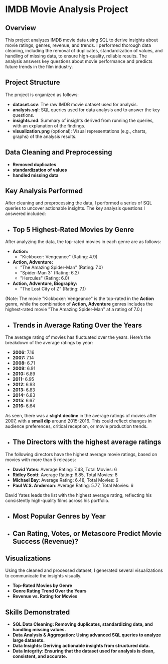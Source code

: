 # IMDB Movie Analysis Project

## Overview
This project analyzes IMDB movie data using SQL to derive insights about movie ratings, genres, revenue, and trends. I performed thorough data cleaning, including the removal of duplicates, standardization of values, and handling of missing data, to ensure high-quality, reliable results. The analysis answers key questions about movie performance and predicts future trends in the film industry.

## Project Structure

The project is organized as follows:

- **dataset.csv**: The raw IMDB movie dataset used for analysis.
- **analysis.sql**: SQL queries used for data analysis and to answer the key questions.
- **insights.md**: Summary of insights derived from running the queries, with an explanation of the findings.
- **visualization.png** (optional): Visual representations (e.g., charts, graphs) of the analysis results.

## Data Cleaning and Preprocessing
- **Removed duplicates**
- **standardization of values**
- **handled missing data**

## Key Analysis Performed
After cleaning and preprocessing the data, I performed a series of SQL queries to uncover actionable insights. The key analysis questions I answered included:

- ## **Top 5 Highest-Rated Movies by Genre**
After analyzing the data, the top-rated movies in each genre are as follows:

- **Action:**
  - "Kickboxer: Vengeance" (Rating: 4.9)
- **Action, Adventure:**
  - "The Amazing Spider-Man" (Rating: 7.0)
  - "Spider-Man 3" (Rating: 6.2)
  - "Hercules" (Rating: 6.0)
- **Action, Adventure, Biography:**
  - "The Lost City of Z" (Rating: 7.1)

(Note: The movie "Kickboxer: Vengeance" is the top-rated in the **Action** genre, while the combination of **Action, Adventure** genres includes the highest-rated movie "The Amazing Spider-Man" at a rating of 7.0.)

- ## **Trends in Average Rating Over the Years**
The average rating of movies has fluctuated over the years. Here’s the breakdown of the average ratings by year:

- **2006:** 7.16
- **2007:** 7.14
- **2008:** 6.71
- **2009:** 6.91
- **2010:** 6.89
- **2011:** 6.95
- **2012:** 6.93
- **2013:** 6.83
- **2014:** 6.83
- **2015:** 6.67
- **2016:** 6.64

As seen, there was a **slight decline** in the average ratings of movies after 2007, with a **small dip** around 2015-2016. This could reflect changes in audience preferences, critical reception, or movie production trends.

- ## **The Directors with the highest average ratings**
The following directors have the highest average movie ratings, based on movies with more than 5 releases:

- **David Yates**: Average Rating: 7.43, Total Movies: 6
- **Ridley Scott**: Average Rating: 6.85, Total Movies: 8
- **Michael Bay**: Average Rating: 6.48, Total Movies: 6
- **Paul W.S. Anderson**: Average Rating: 5.77, Total Movies: 6

David Yates leads the list with the highest average rating, reflecting his consistently high-quality films across his portfolio.

- ## **Most Popular Genres by Year**
  
- ## **Can Rating, Votes, or Metascore Predict Movie Success (Revenue)?**

## Visualizations
Using the cleaned and processed dataset, I generated several visualizations to communicate the insights visually.

- **Top-Rated Movies by Genre**
- **Genre Rating Trend Over the Years**
- **Revenue vs. Rating for Movies**
  
## Skills Demonstrated

- **SQL Data Cleaning: Removing duplicates, standardizing data, and handling missing values.**
- **Data Analysis & Aggregation: Using advanced SQL queries to analyze large datasets.**
- **Data Insights: Deriving actionable insights from structured data.**
- **Data Integrity: Ensuring that the dataset used for analysis is clean, consistent, and accurate.**



